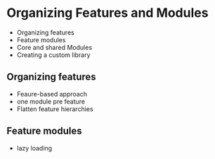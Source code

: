 # Organizing Features and Modules

- Organizing features
- Feature modules
- Core and shared Modules
- Creating a custom library

## Organizing features

- Feaure-based approach
- one module pre feature
- Flatten feature hierarchies

## Feature modules

- lazy loading
